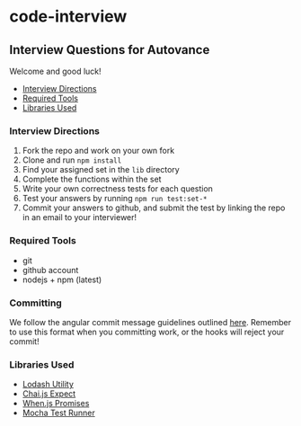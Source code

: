 # code-interview
## Interview Questions for Autovance
Welcome and good luck!

-   [Interview Directions](#interview-directions)
-   [Required Tools](#required-tools)
-   [Libraries Used](#libraries-used)

### Interview Directions

1.  Fork the repo and work on your own fork
1.  Clone and run `npm install`
1.  Find your assigned set in the `lib` directory
1.  Complete the functions within the set
1.  Write your own correctness tests for each question
1.  Test your answers by running `npm run test:set-*`
1.  Commit your answers to github, and submit the test by linking the repo in an email to your interviewer!

### Required Tools

*   git
*   github account
*   nodejs + npm (latest)


### Committing

We follow the angular commit message guidelines outlined [here](https://gist.github.com/stephenparish/9941e89d80e2bc58a153).
Remember to use this format when you committing work, or the hooks will reject your commit!

### Libraries Used

*   [Lodash Utility](http://devdocs.io/lodash~4/)
*   [Chai.js Expect](http://chaijs.com/api/bdd/)
*   [When.js Promises](https://github.com/cujojs/when/blob/master/docs/api.md)
*   [Mocha Test Runner](https://mochajs.org/#getting-started)
